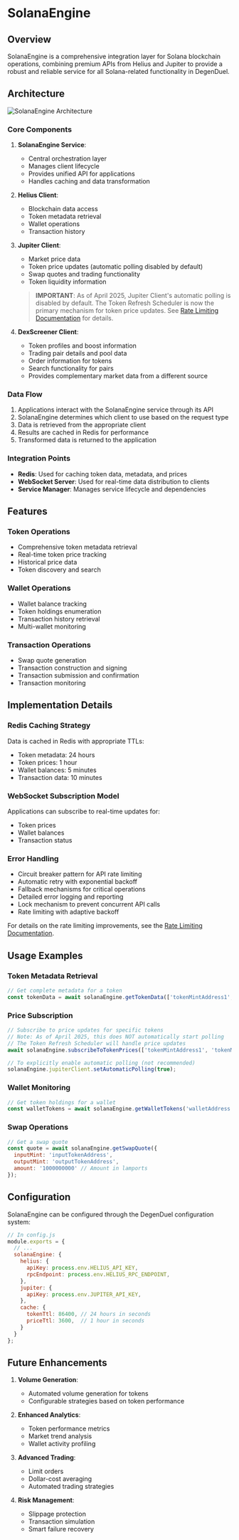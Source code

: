 # SolanaEngine

## Overview

SolanaEngine is a comprehensive integration layer for Solana blockchain operations, combining premium APIs from Helius and Jupiter to provide a robust and reliable service for all Solana-related functionality in DegenDuel.

## Architecture

![SolanaEngine Architecture](https://mermaid.ink/img/pako:eNp1kU1rwzAMhv-K0WmD_YJedtihh8FgpYcdg4lsZ8HxB7YzuhD877PjtCntsJOk95HQK83QWIUQocOmF5_SvDWdtMpodhrRo-nX2FuTixZ_EJWgyjrUiJ-g0Qth17K-ZV0rhUP8NL7_Gf22PWSFWXijZBrn-6Io9UmVg08PeblZwslOdCOqNl5OmGhJQTF6TnFl8EDY460r7aOQTzZTsqDOihJXeafTm5Cx5iCJvDPH2Zr4FDnfAcdQUyFDpxKM85XECLnqOkiUwMYq-vGZDtfQLqB1mwu1bQYPM5z4cPENa5LgL5NGDCsY-nD2Soc77w89Q95aJ9pJxP95zVZIvOZNM2_HnuY7tUdqVA?type=png)

### Core Components

1. **SolanaEngine Service**:
   - Central orchestration layer
   - Manages client lifecycle
   - Provides unified API for applications
   - Handles caching and data transformation

2. **Helius Client**:
   - Blockchain data access
   - Token metadata retrieval
   - Wallet operations
   - Transaction history

3. **Jupiter Client**:
   - Market price data
   - Token price updates (automatic polling disabled by default)
   - Swap quotes and trading functionality
   - Token liquidity information
   
   > **IMPORTANT**: As of April 2025, Jupiter Client's automatic polling is disabled by default. The Token Refresh Scheduler is now the primary mechanism for token price updates. See [Rate Limiting Documentation](./RATE_LIMITING.md) for details.

4. **DexScreener Client**:
   - Token profiles and boost information
   - Trading pair details and pool data 
   - Order information for tokens
   - Search functionality for pairs
   - Provides complementary market data from a different source

### Data Flow

1. Applications interact with the SolanaEngine service through its API
2. SolanaEngine determines which client to use based on the request type
3. Data is retrieved from the appropriate client
4. Results are cached in Redis for performance
5. Transformed data is returned to the application

### Integration Points

- **Redis**: Used for caching token data, metadata, and prices
- **WebSocket Server**: Used for real-time data distribution to clients
- **Service Manager**: Manages service lifecycle and dependencies

## Features

### Token Operations

- Comprehensive token metadata retrieval
- Real-time token price tracking
- Historical price data
- Token discovery and search

### Wallet Operations

- Wallet balance tracking
- Token holdings enumeration
- Transaction history retrieval
- Multi-wallet monitoring

### Transaction Operations

- Swap quote generation
- Transaction construction and signing
- Transaction submission and confirmation
- Transaction monitoring

## Implementation Details

### Redis Caching Strategy

Data is cached in Redis with appropriate TTLs:
- Token metadata: 24 hours
- Token prices: 1 hour
- Wallet balances: 5 minutes
- Transaction data: 10 minutes

### WebSocket Subscription Model

Applications can subscribe to real-time updates for:
- Token prices
- Wallet balances
- Transaction status

### Error Handling

- Circuit breaker pattern for API rate limiting
- Automatic retry with exponential backoff
- Fallback mechanisms for critical operations
- Detailed error logging and reporting
- Lock mechanism to prevent concurrent API calls
- Rate limiting with adaptive backoff

For details on the rate limiting improvements, see the [Rate Limiting Documentation](./RATE_LIMITING.md).

## Usage Examples

### Token Metadata Retrieval

```javascript
// Get complete metadata for a token
const tokenData = await solanaEngine.getTokenData(['tokenMintAddress1', 'tokenMintAddress2']);
```

### Price Subscription

```javascript
// Subscribe to price updates for specific tokens
// Note: As of April 2025, this does NOT automatically start polling
// The Token Refresh Scheduler will handle price updates
await solanaEngine.subscribeToTokenPrices(['tokenMintAddress1', 'tokenMintAddress2']);

// To explicitly enable automatic polling (not recommended)
solanaEngine.jupiterClient.setAutomaticPolling(true);
```

### Wallet Monitoring

```javascript
// Get token holdings for a wallet
const walletTokens = await solanaEngine.getWalletTokens('walletAddress');
```

### Swap Operations

```javascript
// Get a swap quote
const quote = await solanaEngine.getSwapQuote({
  inputMint: 'inputTokenAddress',
  outputMint: 'outputTokenAddress',
  amount: '1000000000' // Amount in lamports
});
```

## Configuration

SolanaEngine can be configured through the DegenDuel configuration system:

```javascript
// In config.js
module.exports = {
  // ...
  solanaEngine: {
    helius: {
      apiKey: process.env.HELIUS_API_KEY,
      rpcEndpoint: process.env.HELIUS_RPC_ENDPOINT,
    },
    jupiter: {
      apiKey: process.env.JUPITER_API_KEY,
    },
    cache: {
      tokenTtl: 86400, // 24 hours in seconds
      priceTtl: 3600,  // 1 hour in seconds
    }
  }
};
```

## Future Enhancements

1. **Volume Generation**:
   - Automated volume generation for tokens
   - Configurable strategies based on token performance

2. **Enhanced Analytics**:
   - Token performance metrics
   - Market trend analysis
   - Wallet activity profiling

3. **Advanced Trading**:
   - Limit orders
   - Dollar-cost averaging
   - Automated trading strategies

4. **Risk Management**:
   - Slippage protection
   - Transaction simulation
   - Smart failure recovery